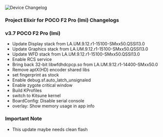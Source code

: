 ![Device Changelog](https://i.imgur.com/woqWtdT.png)

### Project Elixir for POCO F2 Pro (lmi) Changelogs

### v3.7 POCO F2 Pro (lmi)

- Update Display stack from LA.UM.9.12.r1-15100-SMxx50.QSSI13.0
- Update Graphics stack from LA.UM.9.12.r1-15100-SMxx50.QSSI13.0
- Update WFD stack from LA.UM.9.12.r1-15100-SMxx50.QSSI13.0
- Enable RCS service
- Bring back 32-bit libwfdhdcpcp.so from LA.UM.9.12.r1-14400-SMxx50.0
- Remove aptX(HD) encoder shared libs
- set fingerprint as stock
- Enable debug.sf.auto_latch_unsignaled
- Enable zygote critical window
- Build KProfiles
- switch to Kitsune kernel
- BoardConfig: Disable serial console
- overlay: Show memory usage in app info

### Important Note
- This update maybe needs clean flash
